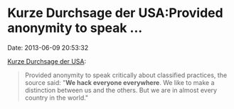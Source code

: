 Kurze Durchsage der USA:Provided anonymity to speak \...
========================================================

Date: 2013-06-09 20:53:32

[Kurze Durchsage der
USA](http://www.guardian.co.uk/world/2013/jun/07/obama-china-targets-cyber-overseas):

> Provided anonymity to speak critically about classified practices, the
> source said: \"**We hack everyone everywhere**. We like to make a
> distinction between us and the others. But we are in almost every
> country in the world.\"

